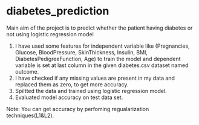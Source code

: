 # diabetes_prediction

Main aim of the project is to predict whether the patient having diabetes or not using logistic regression model

1. I have used some features for independent variable like (Pregnancies, Glucose,	BloodPressure,	SkinThickness,	Insulin,	BMI,	DiabetesPedigreeFunction,	Age) to train the model and dependent variable is set at last column in the given diabetes.csv dataset named outcome.
2. I have checked if any missing values are present in my data and replaced them as zero, to get more accuracy.
3. Spiltted the data and trained using logistic regression model.
4. Evaluated model accuracy on test data set.

 Note: You can get accuracy by perfoming regualarization techniques(L1&L2).
